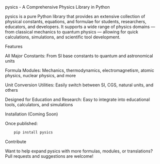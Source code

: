 pysics - A Comprehensive Physics Library in Python

pysics is a pure Python library that provides an extensive collection of physical constants, equations, and formulae for students, researchers, educators, and developers. It supports a wide range of physics domains — from classical mechanics to quantum physics — allowing for quick calculations, simulations, and scientific tool development.

Features

All Major Constants: From SI base constants to quantum and astronomical units

Formula Modules: Mechanics, thermodynamics, electromagnetism, atomic physics, nuclear physics, and more

Unit Conversion Utilities: Easily switch between SI, CGS, natural units, and others

Designed for Education and Research: Easy to integrate into educational tools, calculators, and simulations

Installation (Coming Soon)

Once published:
``` bash
    pip install pysics
```

Contribute

Want to help expand pysics with more formulas, modules, or translations? Pull requests and suggestions are welcome!
